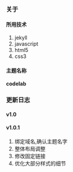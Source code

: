 ### 关于

#### 所用技术

1. jekyll
2. javascript
3. html5
4. css3

#### 主题名称

**codelab**
	

### 更新日志

#### v1.0

#### v1.0.1

1. 绑定域名,确认主题名字
2. 整体布局调整
4. 修改固定链接
6. 优化大部分样式的细节